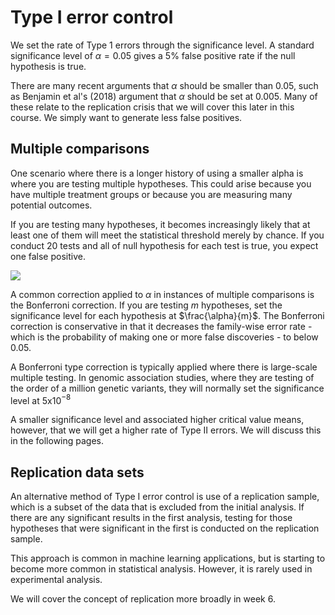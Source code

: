 # Type I error control

We set the rate of Type 1 errors through the significance level. A standard significance level of $\alpha=0.05$ gives a 5% false positive rate if the null hypothesis is true.

There are many recent arguments that $\alpha$ should be smaller than 0.05, such as Benjamin et al's (2018) argument that $\alpha$ should be set at 0.005. Many of these relate to the replication crisis that we will cover this later in this course. We simply want to generate less false positives.

## Multiple comparisons

One scenario where there is a longer history of using a smaller alpha is where you are testing multiple hypotheses. This could arise because you have multiple treatment groups or because you are measuring many potential outcomes.

If you are testing many hypotheses, it becomes increasingly likely that at least one of them will meet the statistical threshold merely by chance. If you conduct 20 tests and all of null hypothesis for each test is true, you expect one false positive.

![](https://imgs.xkcd.com/comics/significant.png)

A common correction applied to $\alpha$ in instances of multiple comparisons is the Bonferroni correction. If you are testing *m* hypotheses, set the significance level for each hypothesis at $\frac{\alpha}{m}$. The Bonferroni correction is conservative in that it decreases the family-wise error rate - which is the probability of making one or more false discoveries - to below 0.05.

A Bonferroni type correction is typically applied where there is large-scale multiple testing. In genomic association studies, where they are testing of the order of a million genetic variants, they will normally set the significance level at 5x10$^{-8}$

A smaller significance level and associated higher critical value means, however, that we will get a higher rate of Type II errors. We will discuss this in the following pages.

## Replication data sets

An alternative method of Type I error control is use of a replication sample, which is a subset of the data that is excluded from the initial analysis. If there are any significant results in the first analysis, testing for those hypotheses that were significant in the first is conducted on the replication sample.

This approach is common in machine learning applications, but is starting to become more common in statistical analysis. However, it is rarely used in experimental analysis.

We will cover the concept of replication more broadly in week 6.
